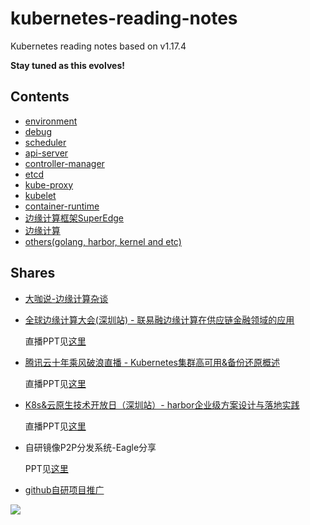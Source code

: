 kubernetes-reading-notes
========================

Kubernetes reading notes based on v1.17.4

**Stay tuned as this evolves!**

## Contents

* [environment](prepare/install_kubernetes_one_node.md)
* [debug](debug/remote_debug.md)
* [scheduler](core/scheduler/README.md)
* [api-server](core/api-server/README.md)
* [controller-manager](core/controller-manager/README.md)
* [etcd](core/etcd/README.md)
* [kube-proxy](core/kube-proxy/README.md)
* [kubelet](core/kubelet/README.md)
* [container-runtime](core/container-runtime/README.md)
* [边缘计算框架SuperEdge](superedge/README.md)
* [边缘计算](edge-computing/README.md)  
* [others(golang, harbor, kernel and etc)](core/others/README.md)

## Shares

* [大咖说-边缘计算杂谈](https://mp.weixin.qq.com/s?__biz=MzI3MDQyMzkzMQ==&mid=2247496680&idx=3&sn=71ce72ed2ef189bf6f265304db88ec61&chksm=ead3f1fcdda478ea200e4f1279a45eefb9c7ea7a4c2c1fd548654b9b00b2c22cb9c54b9c5bd1&cur_album_id=2283017709137412099&scene=189#wechat_redirect) 

* [全球边缘计算大会(深圳站) - 联易融边缘计算在供应链金融领域的应用](https://m.inmuu.com/v1/live/albums/3670)

  直播PPT见[这里](shares/杜杨浩-联易融边缘计算在供应链金融领域的应用.pdf)
  
* [腾讯云十年乘风破浪直播 - Kubernetes集群高可用&备份还原概述](https://mp.weixin.qq.com/s?__biz=MzUxODA5ODA1Nw==&mid=2247488105&idx=1&sn=cfb8e689a251fcbce1ef13d8afa66256&chksm=f98f4f8fcef8c6997de4f4c034e76cb2eb67ce0b8fb717c7ff040152fc21cb2f43f3164d547c&mpshare=1&scene=1&srcid=1022HsY0bRMBKPY5P00mVnjW&sharer_sharetime=1603685681187&sharer_shareid=3b976c5e6fc040f7754b741576df2331&rd2werd=1#wechat_redirect)

  直播PPT见[这里](shares/kubernetes-bur-ha.pptx)

* [K8s&云原生技术开放日（深圳站）- harbor企业级方案设计与落地实践](https://cloud.tencent.com/developer/salon/salon-1151)

  直播PPT见[这里](shares/harbor-in-practice.pptx)
  
* 自研镜像P2P分发系统-Eagle分享

  PPT见[这里](shares/eagle.pptx)  
  
* [github自研项目推广](shares/github-publicity.md)
  
![](images/duyanghao.png)